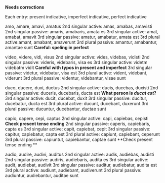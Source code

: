 **Needs corrections**

Each entry:
present indicative, imperfect indicative, perfect indicative

amo, amare, amavi, amatus
2nd singular active: amas, amabas, amavisti
2nd singular passive: amaris, amabaris, amata es
3rd singular active: amat, amabat, amavit
3rd singular passive: amatur, amabatur, amata est
3rd plural active:amant, amabant, amaverunt
3rd plural passive: amantur, amabantur, amantae sunt **Careful: speling  in perfect**

video, videre, vidi, visus
2nd singular active: vides, videbas, vidisti
2nd singular passive: videris, videbaris, visa es
3rd singular active: videtm videbatm vidit  **Careful with typos in present and imperfect**
3rd singular passive: videtur, videbatur, visa est
3rd plural active: vident, videbant, viderunt
3rd plural passive: videntur, videbantur, visae sunt

duco, ducere, duxi, ductus
2nd singular active: ducis, ducebas, duxisti
2nd singular passive: duceris, ducebaris, ducta est **What person is *ducat est*?**
3rd singular active: ducit, ducebat, duxit
3rd singular passive: ducitur, ducebatur, ducta est
3rd plural active: ducunt, ducebant, duxerunt
3rd plural passive: ducuntur, ducebantur, ductae sunt

capio, capere, cepi, captus
2nd singular active: capi, capiebas, cepisti **Check present tense ending**
2nd singular passive: caperis, capiebaris, capta es
3rd singular active: capit, capiebat, cepit
3rd singular passive: capitur, capiebatur, capta est
3rd plural active: capiunt, capiebant, ceperunt
3rd plural passive: capiuntut, capiebantur, captae sunt **Check present tense ending **

audio, audire, audivi, auditus
2nd singular active: audis, audiebas, audisti
2nd singular passive: audiris, audiebaris, audita es
3rd singular active: audit, audiebat, audivit
3rd singular passive: auditur, audiebatur, audita est
3rd plural active: audiunt, audiebant, audiverunt
3rd plural passive: audiuntur, audiebantur, auditae sunt
